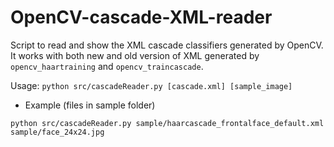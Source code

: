 OpenCV-cascade-XML-reader
=========================

Script to read and show the XML cascade classifiers generated by OpenCV.  It works with both new and old version of XML generated by `opencv_haartraining` and `opencv_traincascade`.

Usage: `python src/cascadeReader.py [cascade.xml] [sample_image]`

- Example (files in sample folder)

`python src/cascadeReader.py sample/haarcascade_frontalface_default.xml sample/face_24x24.jpg`

